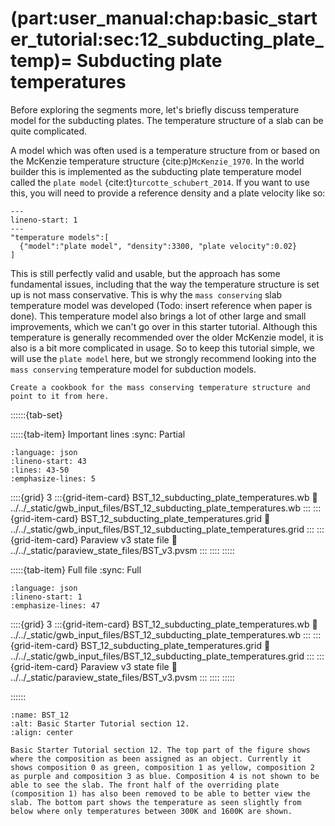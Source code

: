 (part:user_manual:chap:basic_starter_tutorial:sec:12_subducting_plate_temp)=
Subducting plate temperatures
=============================

Before exploring the segments more, let's briefly discuss temperature model for the subducting plates. The temperature structure of a slab can be quite complicated. 

A model which was often used is a temperature structure from or based on the McKenzie temperature structure {cite:p}`McKenzie_1970`. In the world builder this is implemented as the subducting plate temperature model called the `plate model` {cite:t}`turcotte_schubert_2014`. If you want to use this, you will need to provide a reference density and a plate velocity like so: 
```{code-block} json
---
lineno-start: 1
---
"temperature models":[
  {"model":"plate model", "density":3300, "plate velocity":0.02}
]
```

This is still perfectly valid and usable, but the approach has some fundamental issues, including that the way the temperature structure is set up is not mass conservative. This is why the `mass conserving` slab temperature model was developed (Todo: insert reference when paper is done). This temperature model also brings a lot of other large and small improvements, which we can't go over in this starter tutorial. Although this temperature is generally recommended over the older McKenzie model, it is also is a bit more complicated in usage. So to keep this tutorial simple, we will use the `plate model` here, but we strongly recommend looking into the `mass conserving` temperature model for subduction models.

```{todo}
Create a cookbook for the mass conserving temperature structure and point to it from here.
```


::::::{tab-set}

:::::{tab-item} Important lines
:sync: Partial

```{literalinclude} ../../_static/gwb_input_files/BST_12_subducting_plate_temperatures.wb
:language: json
:lineno-start: 43
:lines: 43-50
:emphasize-lines: 5
```
::::{grid} 3
:::{grid-item-card} BST_12_subducting_plate_temperatures.wb
:link: ../../_static/gwb_input_files/BST_12_subducting_plate_temperatures.wb
:::
:::{grid-item-card} BST_12_subducting_plate_temperatures.grid
:link: ../../_static/gwb_input_files/BST_12_subducting_plate_temperatures.grid
:::
:::{grid-item-card} Paraview v3 state file 
:link: ../../_static/paraview_state_files/BST_v3.pvsm
:::
::::
:::::

:::::{tab-item} Full file
:sync: Full


```{literalinclude} ../../_static/gwb_input_files/BST_12_subducting_plate_temperatures.wb
:language: json
:lineno-start: 1
:emphasize-lines: 47
```

::::{grid} 3
:::{grid-item-card} BST_12_subducting_plate_temperatures.wb
:link: ../../_static/gwb_input_files/BST_12_subducting_plate_temperatures.wb
:::
:::{grid-item-card} BST_12_subducting_plate_temperatures.grid
:link: ../../_static/gwb_input_files/BST_12_subducting_plate_temperatures.grid
:::
:::{grid-item-card} Paraview v3 state file 
:link: ../../_static/paraview_state_files/BST_v3.pvsm
:::
::::
:::::

::::::


```{figure} ../../../../doc/sphinx/_static/images/user_manual/basic_starter_tutorial/BST_12.png
:name: BST_12
:alt: Basic Starter Tutorial section 12. 
:align: center

Basic Starter Tutorial section 12. The top part of the figure shows where the composition as been assigned as an object. Currently it shows composition 0 as green, composition 1 as yellow, composition 2 as purple and composition 3 as blue. Composition 4 is not shown to be able to see the slab. The front half of the overriding plate (composition 1) has also been removed to be able to better view the slab. The bottom part shows the temperature as seen slightly from below where only temperatures between 300K and 1600K are shown. 
```